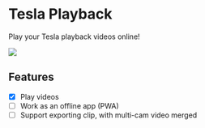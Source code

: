 # Tesla Playback

Play your Tesla playback videos online!

![](https://user-images.githubusercontent.com/7480839/190433856-66284162-422b-4a15-adad-29902227f6df.png)

## Features

- [x] Play videos
- [ ] Work as an offline app (PWA)
- [ ] Support exporting clip, with multi-cam video merged
